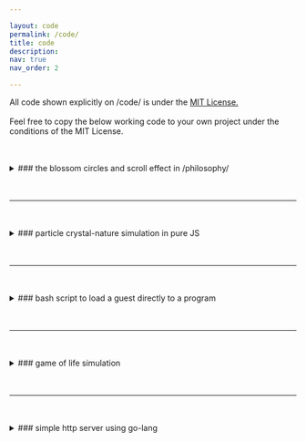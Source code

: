 ```yaml
---

layout: code
permalink: /code/
title: code
description:
nav: true
nav_order: 2

---
```


All code shown explicitly on /code/ is under the [MIT License.](https://github.com/gregecmaregec/gregecmaregec.github.io/blob/master/LICENSE) <br><br>
Feel free to copy the below working code to your own project under the conditions of the MIT License.

<br>
<br>

<details>
<summary>### the blossom circles and scroll effect in /philosophy/</summary>
<pre><code class="language-javascript">
// create a canvas element
const canvas = document.createElement('canvas');
document.body.appendChild(canvas);

// get the 2D rendering context
const ctx = canvas.getContext('2d');

// create an array to store the cherry blossom leaves
const leaves = [];

// keeping canvas at 0.99 of the window size prevents overflow
canvas.width = window.innerWidth * 0.99;
canvas.height = window.innerHeight * 0.99;

// balls are called Leaf
class Leaf {
    constructor(x, y, size, speed) {
        this.x = x;
        this.y = y;
        this.size = size;
        this.speed = speed;
    }

    update() {
        this.y += this.speed * 0.2;
        ctx.beginPath();
        ctx.arc(this.x, this.y, this.size, 0, Math.PI * 2);
        ctx.fillStyle = 'rgba(255, 192, 203, 0.3)';
        ctx.fill();
        ctx.closePath();

        if (this.y > canvas.height + this.size) {
            this.y = -this.size;
        }
    }
}

function createLeaves() {
    const leafCount = 20;
    for (let i = 0; i < leafCount; i++) {
        const x = Math.random() * window.innerWidth;
        // balls get generated at the top half first due to y
        const y = Math.random() * (window.innerHeight / 2);
        const size = Math.random() * 10 + 5;
        const speed = Math.random() * 0.5 + 0.5;
        leaves.push(new Leaf(x, y, size, speed));
    }
}

function animate() {
    ctx.clearRect(0, 0, canvas.width, canvas.height);
    for (const leaf of leaves) {
        leaf.update();
    }
    requestAnimationFrame(animate);
}

createLeaves();
animate();

let userHasScrolled = false;

// detect user-initiated scroll actions to disable auto scroll feature
window.addEventListener('wheel', () => userHasScrolled = true);
window.addEventListener('touchmove', () => userHasScrolled = true);

setTimeout(() => {
    if (!userHasScrolled) {
        const scrollDistance = canvas.height / 2;
        // 10 seconds for the auto-scrolling to complete
        const scrollDuration = 10000;
        let startTime = null;

        function scrollStep(timestamp) {
            if (userHasScrolled) return;

            if (!startTime) startTime = timestamp;
            const elapsedTime = timestamp - startTime;
            const progress = elapsedTime / scrollDuration;

            const scrollY = easeInOutQuad(progress) * scrollDistance;
            window.scrollTo(0, startY + scrollY);

            if (elapsedTime < scrollDuration) {
                requestAnimationFrame(scrollStep);
            }
        }

        const startY = window.scrollY;
        requestAnimationFrame(scrollStep);
    }
// 4 seconds of inaction starts auto-scroll to complete
}, 4000);

// a technique for auto-scrolling to be smooth
function easeInOutQuad(progress) {
    if (progress < 0.5) {
        return 2 * progress * progress;
    } else {
        return -1 + (4 - 2 * progress) * progress;
    }
}
</code></pre>
</details>

<br>
<br> 

---

<br>
<br>

<details>
<summary>### particle crystal-nature simulation in pure JS</summary>
<pre><code class="language-javascript">
// here it will go really fast
const canvas = document.createElement('canvas');
document.body.appendChild(canvas);
    
const ctx = canvas.getContext('2d');

// set canvas size
canvas.width = Math.min(window.innerWidth * 0.98, 800);
canvas.height = 400;

// center canvas horizontally
canvas.style.display = 'block';
canvas.style.margin = '20px auto';

// particle system
class Particle {
    constructor(x, y) {
        this.x = x;
        this.y = y;
        this.size = Math.random() * 5 + 1;
// you need to search for local minima by deriing as to minimize speed with the speed approach below
        this.speedX = (Math.random() * 3 - 1.5) * 0.60;
        this.speedY = (Math.random() * 3 - 1.5) * 0.60;
        this.color = `hsl(${Math.random() * 360}, 100%, 50%)`;
    }

    update() {
        this.x += this.speedX;
        this.y += this.speedY;

        if (this.size > 0.2) this.size -= 0.1;
    }

    draw() {
        ctx.fillStyle = this.color;
        ctx.beginPath();
        ctx.arc(this.x, this.y, this.size, 0, Math.PI * 2);
        ctx.fill();
    }
}

let particles = [];
const mouse = { x: null, y: null, radius: 150 };

function createParticles() {
    for (let i = 0; i < 4; i++) {
        particles.push(new Particle(
            Math.random() * canvas.width,
            Math.random() * canvas.height
        ));
    }
}

function handleParticles() {
    for (let i = 0; i < particles.length; i++) {
        particles[i].update();
        particles[i].draw();

        for (let j = i; j < particles.length; j++) {
            const dx = particles[i].x - particles[j].x;
            const dy = particles[i].y - particles[j].y;
            const distance = Math.sqrt(dx * dx + dy * dy);

            if (distance < 100) {
                ctx.beginPath();
                ctx.strokeStyle = particles[i].color;
                ctx.lineWidth = 0.2;
                ctx.moveTo(particles[i].x, particles[i].y);
                ctx.lineTo(particles[j].x, particles[j].y);
                ctx.stroke();
            }
        }

        if (particles[i].size <= 0.2) {
            particles.splice(i, 1);
            i--;
        }
    }
}


function animate() {
    ctx.clearRect(0, 0, canvas.width, canvas.height);
    handleParticles();
    createParticles();
    requestAnimationFrame(animate);
}

// below makes particles when you hover with mouse 
canvas.addEventListener('mousemove', (event) => {
    mouse.x = event.x - canvas.offsetLeft;
    mouse.y = event.y - canvas.offsetTop;

    for (let i = 0; i < 6; i++) {
        particles.push(new Particle(mouse.x, mouse.y));
    }
});

animate();​​​​​
</code></pre>
</details>

<br>
<br> 

---

<br>
<br>

<details>
<summary>### bash script to load a guest directly to a program</summary>
<pre><code class="language-bash">
#!/bin/bash

#let's assume your guest user is called 'serverguest'

if [ "$USER" = "serverguest" ]; then
     trap '' SIGINT
     trap '' SIGTERM
     trap '' SIGHUP
     trap '' SIGKILL
     trap '' SIGSTOP
     trap '' SIGQUIT
     trap '' SIGTSTP
     trap '' SIGCONT
     trap '' SIGPIPE
     trap '' SIGCHLD
     trap '' SIGUSR1
     trap '' SIGUSR2

     echo -e "
     welcome
     "
     yourprogram # this is the program that you want to execute
     # it will run as if typing yourprogram into the terminal as user serverguest

     exit #drops the connection after the program is quit
fi

# save the script under /etc/profile.d/ with the .sh extension
# to have it run on every log-in (inlcuding root)

# make serverguest have restricted bash by running
chsh -s /bin/rbash serverguest
# in the terminal as super user
</code></pre>
</details>

<br>
<br>

---

<br>
<br>

<details>
<summary>### game of life simulation</summary>
<pre><code class="language-javascript">
// create a canvas element
const canvas = document.createElement('canvas');
document.body.appendChild(canvas);

// get the 2D rendering context
const ctx = canvas.getContext('2d');

// dimensions of the game!
const numBlocksX = 90;
const numBlocksY = 90;

// calculate the maximum dimension of the display
const maxDimension = Math.min(window.innerWidth, window.innerHeight);

// set the canvas size to be macDimension pixels
const canvasSize = Math.min(maxDimension, 500);
canvas.width = canvasSize;
canvas.height = canvasSize;
// below sets the canvas to be centered on the page
canvas.style.marginLeft = `${(window.innerWidth - canvasSize) / 2}px`;

// calculate the size of each block in the grid based on the maximum dimension
const blockSize = canvasSize / Math.max(numBlocksX, numBlocksY);

// create a 2D array to store the grid state
let grid = createGrid();

// create the initial grid state
initializeGrid();

// run the game immediately upon site load
animate();

// stop the animation after n minutes
setTimeout(() => {
    cancelAnimationFrame(animationId);
}, 6 * 60 * 1000);

let animationId;

function createGrid() {
    const grid = new Array(numBlocksX);
    for (let x = 0; x < numBlocksX; x++) {
        grid[x] = new Array(numBlocksY);
    }
    return grid;
}

function initializeGrid() {
    for (let x = 0; x < numBlocksX; x++) {
        for (let y = 0; y < numBlocksY; y++) {
            // randomly set each block to be alive or dead
            grid[x][y] = Math.random() < 0.3 ? 1 : 0;
        }
    }
}

let timerId;

function animate() {
    updateGrid();
    drawGrid();
    timerId = setTimeout(animate, 100);
    
}

setTimeout(() => {
    clearTimeout(timerId);
}, 120000);

function updateGrid() {
    const newGrid = createGrid();

    for (let x = 0; x < numBlocksX; x++) {
        for (let y = 0; y < numBlocksY; y++) {
            const neighbors = countNeighbors(x, y);
            const isAlive = grid[x][y] === 1;

            if (isAlive && (neighbors < 2 || neighbors > 3)) {
                // cell dies due to underpopulation or overpopulation
                newGrid[x][y] = 0;
            } else if (!isAlive && neighbors === 3) {
                // cell becomes alive due to reproduction
                newGrid[x][y] = 1;
            } else {
                // cell remains in its current state
                newGrid[x][y] = grid[x][y];
            }
        }
    }

    grid = newGrid;
}

function countNeighbors(x, y) {
    let count = 0;

    for (let i = -1; i <= 1; i++) {
        for (let j = -1; j <= 1; j++) {
            if (i === 0 && j === 0) continue;

            const neighborX = x + i;
            const neighborY = y + j;

            if (
                neighborX >= 0 &&
                neighborX < numBlocksX &&
                neighborY >= 0 &&
                neighborY < numBlocksY
            ) {
                count += grid[neighborX][neighborY];
            }
        }
    }

    return count;
}

function drawGrid() {
    ctx.clearRect(0, 0, canvas.width, canvas.height);

    for (let x = 0; x < numBlocksX; x++) {
        for (let y = 0; y < numBlocksY; y++) {
            const isAlive = grid[x][y] === 1;

            if (isAlive) {
                ctx.fillStyle = 'rgba(255, 183, 197, 0.8)'; // cherry blossom color with 80% opacity
            } else {
                ctx.fillStyle = 'rgba(0, 0, 0, 0)'; // completely transparent
            }

            const posX = x * blockSize;
            const posY = y * blockSize;

            ctx.fillRect(posX, posY, blockSize, blockSize);
        }
    }
}

// check wikipedia for game of life on more info
</code></pre>
</details>

<br>
<br>

---

<br>
<br>

<details>
<summary>### simple http server using go-lang</summary>
<pre><code class="language-go">
package main
//all the below imports are included in default go installation
import (
    "fmt"
    "log"
    "net/http"
)

//this will be the response when you trigger the api
func handler(w http.ResponseWriter, r *http.Request) {
    fmt.Fprintf(w, "Hello, this is a response from your Go API!")
}

func main() {
    http.HandleFunc("/", handler) // sets the handler for the root path
    log.Println("Starting server on :8080...")
    err := http.ListenAndServe(":8080", nil) // listens on port 8080
    if err != nil {
        log.Fatal("ListenAndServe: ", err)
    }
}

// you may now trigger your api by engaging with http://localhost:8080 
</code></pre>
</details>
